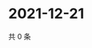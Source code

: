 # 2021-12-21

共 0 条

<!-- BEGIN WEIBO -->
<!-- 最后更新时间 Tue Dec 21 2021 10:05:58 GMT+0800 (China Standard Time) -->

<!-- END WEIBO -->
